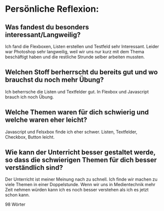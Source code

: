 # Persönliche Reflexion:

## Was fandest du besonders interessant/Langweilig?

Ich fand die Flexboxen, Listen erstellen und Testfeld sehr Interessant. Leider war Photoshop sehr langweilig, weil wir uns nur kurz mit dem Thema beschäftigt haben und die restliche Strunde selber arbeiten mussten. 

## Welchen Stoff berherrscht du bereits gut und wo brauchst du noch mehr Übung?

Ich beherrsche die Listen und Textfelder gut. In Flexbox und Javascript brauch ich noch Übung.

## Welche Themen waren für dich schwierig und welche waren eher leicht?

Javascript und Felsxbox finde ich eher schwer. Listen, Textfelder, Checkbox, Button leicht.

## Wie kann der Unterricht besser gestaltet werde, so dass die schwierigen Themen für dich besser verständlich sind?

Der Unterricht ist meiner Meinung nach zu schnell. Ich finde wir machen zu viele Themen in einer Doppelstunde. Wenn wir uns in Medientechnik mehr Zeit nehmen würden kann ich es noch besser verstehen als ich es jetzt schon kann.

98 Wörter

